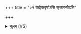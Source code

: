 +++
title = "०१ यद्येकवृषोऽसि सृजारसोऽसि"

+++
<details><summary>मूलम् (VS)</summary>

यद्ये॑कवृ॒षोऽसि॑ सृ॒जार॒सोऽसि॑ ॥
</details>